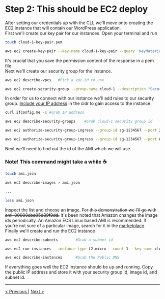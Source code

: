 <h1>Step 2: This should be EC2 deploy</h1>

<p>
After setting our credentials up with the CLI, we'll move onto creating the EC2 instance that will contain our WordPress application.
<br />
First we'll create our key pair for our instances. Open your terminal and run
</p>

```bash
touch cloud-1-key-pair.pem

aws ec2 create-key-pair --key-name cloud-1-key-pair --query 'KeyMaterial' --output text > cloud-1-key-pair.pem

```

<p>
It's crucial that you save the permission content of the response in a pem file.
<br />
Next we'll create our security group for the instance.
</p>

```bash
aws ec2 describe-vpcs	#Pick a vpc-id to use

aws ec2 create-security-group --group-name cloud-1 --description "Security group for Wordpress instance" --vpc-id vpc-d079c6bb
```

<p>
In order for us to connect with our instance we'll add rules to our security group. <a href="http://checkip.amazonaws.com/">Include your IP address</a> in the cidr to gain access to the instance.
</p>

```bash
curl ifconfig.me -s #Grab IP address

aws ec2 describe-security-groups	#Grab cloud-1 security group id

aws ec2 authorize-security-group-ingress --group-id sg-1234567 --port 22 --protocol tcp --cidr 197.90.166.46/32 #SSH

aws ec2 authorize-security-group-ingress --group-id sg-1234567 --port 80 --protocol tcp --cidr 197.90.166.46/32 #HTTP
```
<p>
Next we'll need to find out the id of the AMI which we will use.
<br />
<h3>Note! This command might take a while ☕</h3>
</p>

```bash
touch ami.json

aws ec2 describe-images > ami.json

...

less ami.json
```
<p>
Inspect the list and choose an image. <strike>For this demonstration we I'll go with ami-00000eba05d89f9dd.</strike> It's been noted that Amazon changes the image ids periodically. An Amazon ECS Linux based AMI is recommended. If you're not sure of a particular image, search for it in the <a href="https://aws.amazon.com/marketplace/search/results?page=1&filters=fulfillment_options&fulfillment_options=Ami&ref_=header_nav_dm_ami">marketplace</a>
<br />
Finally we'll create and run the EC2 instance
</p>

```bash
aws ec2 describe-subnets		#Grab a subnet id

aws ec2 run-instances --instance-type t2.micro --count 1 --key-name cloud-1-key-pair --image-id ami-00000ebaEXAMPLE --security-group-ids sg-1234567EXAMPLE --subnet-id subnet-2ff123EXAMPLE 

aws ec2 describe-instances		#Grab the Public DNS
```

<p>
If everything goes well the EC2 instance should be up and running. Copy the public IP address and store it with your security group id, image id, and subnet id.
</p>

<hr />
<a href="iam.md">
&lt; Previous
</a>
|
<a href="rds.md" align="right">
Next &gt;
</a>